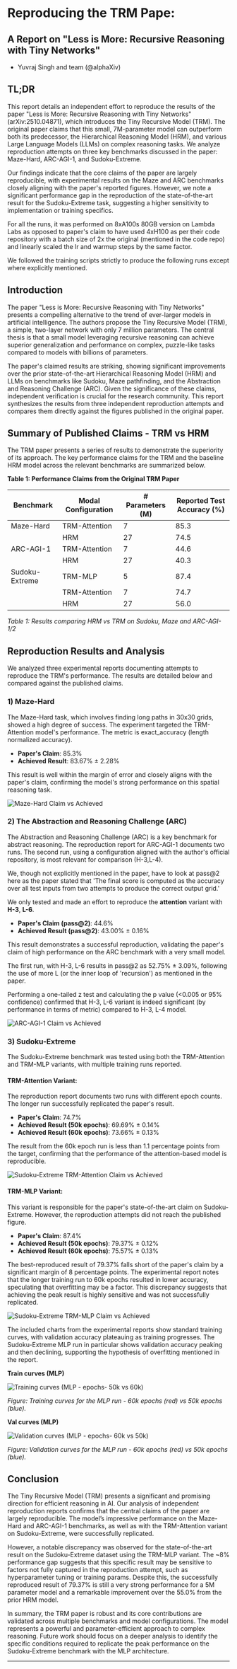 # Reproducing the TRM Pape:
## A Report on "Less is More: Recursive Reasoning with Tiny Networks"

- Yuvraj Singh and team (@alphaXiv)

## TL;DR

This report details an independent effort to reproduce the results of the paper "Less is More: Recursive Reasoning with Tiny Networks" (arXiv:2510.04871), which introduces the Tiny Recursive Model (TRM). The original paper claims that this small, 7M-parameter model can outperform both its predecessor, the Hierarchical Reasoning Model (HRM), and various Large Language Models (LLMs) on complex reasoning tasks. We analyze reproduction attempts on three key benchmarks discussed in the paper: Maze-Hard, ARC-AGI-1, and Sudoku-Extreme.

Our findings indicate that the core claims of the paper are largely reproducible, with experimental results on the Maze and ARC benchmarks closely aligning with the paper's reported figures. However, we note a significant performance gap in the reproduction of the state-of-the-art result for the Sudoku-Extreme task, suggesting a higher sensitivity to implementation or training specifics.

For all the runs, it was performed on 8xA100s 80GB version on Lambda Labs as opposed to paper's claim to have used 4xH100 as per their code repository with a batch size of 2x the original (mentioned in the code repo) and linearly scaled the lr and warmup steps by the same factor.

We followed the training scripts strictly to produce the following runs except where explicitly mentioned.

## Introduction

The paper "Less is More: Recursive Reasoning with Tiny Networks" presents a compelling alternative to the trend of ever-larger models in artificial intelligence. The authors propose the Tiny Recursive Model (TRM), a simple, two-layer network with only 7 million parameters. The central thesis is that a small model leveraging recursive reasoning can achieve superior generalization and performance on complex, puzzle-like tasks compared to models with billions of parameters.

The paper's claimed results are striking, showing significant improvements over the prior state-of-the-art Hierarchical Reasoning Model (HRM) and LLMs on benchmarks like Sudoku, Maze pathfinding, and the Abstraction and Reasoning Challenge (ARC). Given the significance of these claims, independent verification is crucial for the research community. This report synthesizes the results from three independent reproduction attempts and compares them directly against the figures published in the original paper.

## Summary of Published Claims - TRM vs HRM

The TRM paper presents a series of results to demonstrate the superiority of its approach. The key performance claims for the TRM and the baseline HRM model across the relevant benchmarks are summarized below.

**Table 1: Performance Claims from the Original TRM Paper**

| Benchmark        | Modal Configuration | # Parameters (M) | Reported Test Accuracy (%) |
|------------------|---------------------|-------------------|----------------------------|
| Maze-Hard        | TRM-Attention       | 7                 | 85.3                       |
|                  | HRM                 | 27                | 74.5                       |
| ARC-AGI-1        | TRM-Attention       | 7                 | 44.6                       |
|                  | HRM                 | 27                | 40.3                       |
| Sudoku-Extreme   | TRM-MLP             | 5                 | 87.4                       |
|                  | TRM-Attention       | 7                 | 74.7                       |
|                  | HRM                 | 27                | 56.0                       |

*Table 1: Results comparing HRM vs TRM on Sudoku, Maze and ARC-AGI-1/2*

## Reproduction Results and Analysis

We analyzed three experimental reports documenting attempts to reproduce the TRM's performance. The results are detailed below and compared against the published claims.

### 1) Maze-Hard

The Maze-Hard task, which involves finding long paths in 30x30 grids, showed a high degree of success. The experiment targeted the TRM-Attention model's performance. The metric is exact_accuracy (length normalized accuracy).

- **Paper's Claim**: 85.3%
- **Achieved Result**: 83.67% ± 2.28%

This result is well within the margin of error and closely aligns with the paper's claim, confirming the model's strong performance on this spatial reasoning task.

![Maze-Hard Claim vs Achieved](reports/plots/claims_vs_achieved_1-maze-hard.png)

### 2) The Abstraction and Reasoning Challenge (ARC)

The Abstraction and Reasoning Challenge (ARC) is a key benchmark for abstract reasoning. The reproduction report for ARC-AGI-1 documents two runs. The second run, using a configuration aligned with the author's official repository, is most relevant for comparison (H-3,L-4). 

We, though not explicitly mentioned in the paper, have to look at pass@2 here as the paper stated that 'The final score is computed as the accuracy over all test inputs from two attempts to produce the correct output grid.'

We only tested and made an effort to reproduce the **attention** variant with **H-3**, **L-6**.

- **Paper's Claim (pass@2)**: 44.6%
- **Achieved Result (pass@2)**: 43.00% ± 0.16%

This result demonstrates a successful reproduction, validating the paper's claim of high performance on the ARC benchmark with a very small model.

The first run, with H-3, L-6 results in pass@2 as 52.75% ± 3.09%, following the use of more L (or the inner loop of 'recursion') as mentioned in the paper.

Performing a one-tailed z test and calculating the p value (<0.005 or 95% confidence) confirmed that H-3, L-6 variant is indeed significant (by performance in terms of metric) compared to H-3, L-4 model.

![ARC-AGI-1 Claim vs Achieved](reports/plots/claims_vs_achieved_2-the-abstraction-and-reasoning-challenge-arc.png)

### 3) Sudoku-Extreme

The Sudoku-Extreme benchmark was tested using both the TRM-Attention and TRM-MLP variants, with multiple training runs reported.

#### TRM-Attention Variant:

The reproduction report documents two runs with different epoch counts. The longer run successfully replicated the paper's result.

- **Paper's Claim**: 74.7%
- **Achieved Result (50k epochs)**: 69.69% ± 0.14%
- **Achieved Result (60k epochs)**: 73.66% ± 0.13%

The result from the 60k epoch run is less than 1.1 percentage points from the target, confirming that the performance of the attention-based model is reproducible.

![Sudoku-Extreme TRM-Attention Claim vs Achieved](reports/plots/image.png)

#### TRM-MLP Variant:

This variant is responsible for the paper's state-of-the-art claim on Sudoku-Extreme. However, the reproduction attempts did not reach the published figure.

- **Paper's Claim**: 87.4%
- **Achieved Result (50k epochs)**: 79.37% ± 0.12%
- **Achieved Result (60k epochs)**: 75.57% ± 0.13%

The best-reproduced result of 79.37% falls short of the paper's claim by a significant margin of 8 percentage points. The experimental report notes that the longer training run to 60k epochs resulted in lower accuracy, speculating that overfitting may be a factor. This discrepancy suggests that achieving the peak result is highly sensitive and was not successfully replicated.

![Sudoku-Extreme TRM-MLP Claim vs Achieved](reports/plots/claims_vs_achieved_trm-mlp-variant.png)
<!-- 
**Table 2. Comparison of Claimed vs. Reproduced Results**

| Benchmark        | Model Variant   | Claimed Accuracy (%) | Reproduced Accuracy (%) |
|------------------|-----------------|-----------------------|--------------------------|
| **Maze-Hard**    | TRM-Attention   | 85.3                  | 83.87                    |
| **ARC-AGI-1**    | TRM-Attention   | 44.6                  | 43.00                    |
| **Sudoku-Extreme** | TRM-Attention | 74.7                  | 73.66                    |
| **Sudoku-Extreme** | TRM-MLP       | 87.4                  | 79.37                    | -->

The included charts from the experimental reports show standard training curves, with validation accuracy plateauing as training progresses. The Sudoku-Extreme MLP run in particular shows validation accuracy peaking and then declining, supporting the hypothesis of overfitting mentioned in the report.

**Train curves (MLP)**

![Training curves (MLP - epochs- 50k vs 60k)](assets/images/train.png)

*Figure: Training curves for the MLP run  - 60k epochs (red) vs 50k epochs (blue).*


**Val curves (MLP)**

![Validation curves (MLP - epochs- 60k vs 50k)](assets/images/val.png)

*Figure: Validation curves for the MLP run - 60k epochs (red) vs 50k epochs (blue).*





## Conclusion

The Tiny Recursive Model (TRM) presents a significant and promising direction for efficient reasoning in AI. Our analysis of independent reproduction reports confirms that the central claims of the paper are largely reproducible. The model’s impressive performance on the Maze-Hard and ARC-AGI-1 benchmarks, as well as with the TRM-Attention variant on Sudoku-Extreme, were successfully replicated.

However, a notable discrepancy was observed for the state-of-the-art result on the Sudoku-Extreme dataset using the TRM-MLP variant. The ~8% performance gap suggests that this specific result may be sensitive to factors not fully captured in the reproduction attempt, such as hyperparameter tuning or training params. Despite this, the successfully reproduced result of 79.37% is still a very strong performance for a 5M parameter model and a remarkable improvement over the 55.0% from the prior HRM model.

In summary, the TRM paper is robust and its core contributions are validated across multiple benchmarks and model configurations. The model represents a powerful and parameter-efficient approach to complex reasoning. Future work should focus on a deeper analysis to identify the specific conditions required to replicate the peak performance on the Sudoku-Extreme benchmark with the MLP architecture.


---
